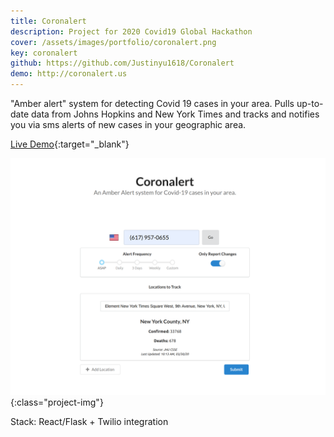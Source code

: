 ```yaml
---
title: Coronalert
description: Project for 2020 Covid19 Global Hackathon 
cover: /assets/images/portfolio/coronalert.png
key: coronalert
github: https://github.com/Justinyu1618/Coronalert
demo: http://coronalert.us
---
```


"Amber alert" system for detecting Covid 19 cases in your area. Pulls up-to-date data from Johns Hopkins and New York Times and tracks and notifies you via sms alerts of new cases in your geographic area. 

[Live Demo](http://coronalert.us){:target="_blank"}

![image](/assets/images/portfolio/coronalert.png){:class="project-img"}

Stack: React/Flask + Twilio integration
